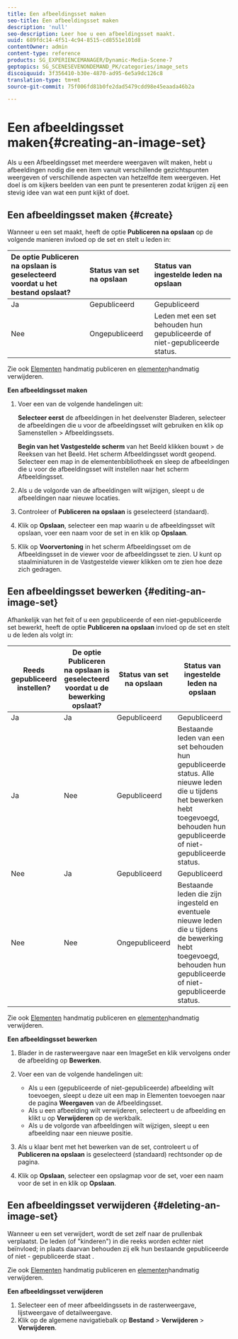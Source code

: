 ```yaml
---
title: Een afbeeldingsset maken
seo-title: Een afbeeldingsset maken
description: 'null'
seo-description: Leer hoe u een afbeeldingsset maakt.
uuid: 689fdc14-4f51-4c94-8515-cd8551e101d8
contentOwner: admin
content-type: reference
products: SG_EXPERIENCEMANAGER/Dynamic-Media-Scene-7
geptopics: SG_SCENESEVENONDEMAND_PK/categories/image_sets
discoiquuid: 3f356410-b30e-4870-ad95-6e5a9dc126c8
translation-type: tm+mt
source-git-commit: 75f006fd81b0fe2dad5479cdd98e45eaada46b2a

---
```



# Een afbeeldingsset maken{#creating-an-image-set}

Als u een Afbeeldingsset met meerdere weergaven wilt maken, hebt u afbeeldingen nodig die een item vanuit verschillende gezichtspunten weergeven of verschillende aspecten van hetzelfde item weergeven. Het doel is om kijkers beelden van een punt te presenteren zodat krijgen zij een stevig idee van wat een punt kijkt of doet.

## Een afbeeldingsset maken {#create}

Wanneer u een set maakt, heeft de optie **Publiceren na opslaan** op de volgende manieren invloed op de set en stelt u leden in:

| De optie Publiceren na opslaan is geselecteerd voordat u het bestand opslaat? | Status van set na opslaan | Status van ingestelde leden na opslaan |
|:--- |:--- |:--- |
| Ja | Gepubliceerd | Gepubliceerd |
| Nee | Ongepubliceerd | Leden met een set behouden hun gepubliceerde of niet-gepubliceerde status. |

Zie ook [Elementen](publishing-files.md#manually_publishing_assets) handmatig publiceren en [elementen](publishing-files.md#manually_unpublishing_assets)handmatig verwijderen.

**Een afbeeldingsset maken**

1. Voer een van de volgende handelingen uit:

   **Selecteer eerst** de afbeeldingen in het deelvenster Bladeren, selecteer de afbeeldingen die u voor de afbeeldingsset wilt gebruiken en klik op Samenstellen > Afbeeldingssets.

   **Begin van het Vastgestelde scherm** van het Beeld klikken bouwt > de Reeksen van het Beeld. Het scherm Afbeeldingsset wordt geopend. Selecteer een map in de elementenbibliotheek en sleep de afbeeldingen die u voor de afbeeldingsset wilt instellen naar het scherm Afbeeldingsset.

1. Als u de volgorde van de afbeeldingen wilt wijzigen, sleept u de afbeeldingen naar nieuwe locaties.
1. Controleer of **Publiceren na opslaan** is geselecteerd (standaard).
1. Klik op **Opslaan**, selecteer een map waarin u de afbeeldingsset wilt opslaan, voer een naam voor de set in en klik op **Opslaan**.
1. Klik op **Voorvertoning** in het scherm Afbeeldingsset om de Afbeeldingsset in de viewer voor de afbeeldingsset te zien. U kunt op staalminiaturen in de Vastgestelde viewer klikken om te zien hoe deze zich gedragen.

## Een afbeeldingsset bewerken {#editing-an-image-set}

Afhankelijk van het feit of u een gepubliceerde of een niet-gepubliceerde set bewerkt, heeft de optie **Publiceren na opslaan** invloed op de set en stelt u de leden als volgt in:

| Reeds gepubliceerd instellen? | De optie Publiceren na opslaan is geselecteerd voordat u de bewerking opslaat? | Status van set na opslaan | Status van ingestelde leden na opslaan |
|--- |--- |--- |--- |
| Ja | Ja | Gepubliceerd | Gepubliceerd |
| Ja | Nee | Gepubliceerd | Bestaande leden van een set behouden hun gepubliceerde status. Alle nieuwe leden die u tijdens het bewerken hebt toegevoegd, behouden hun gepubliceerde of niet-gepubliceerde status. |
| Nee | Ja | Gepubliceerd | Gepubliceerd |
| Nee | Nee | Ongepubliceerd | Bestaande leden die zijn ingesteld en eventuele nieuwe leden die u tijdens de bewerking hebt toegevoegd, behouden hun gepubliceerde of niet-gepubliceerde status. |

Zie ook [Elementen](publishing-files.md#manually_publishing_assets) handmatig publiceren en [elementen](publishing-files.md#manually_unpublishing_assets)handmatig verwijderen.

**Een afbeeldingsset bewerken**

1. Blader in de rasterweergave naar een ImageSet en klik vervolgens onder de afbeelding op **Bewerken**.
1. Voer een van de volgende handelingen uit:

   * Als u een (gepubliceerde of niet-gepubliceerde) afbeelding wilt toevoegen, sleept u deze uit een map in Elementen toevoegen naar de pagina **Weergaven** van de Afbeeldingsset.
   * Als u een afbeelding wilt verwijderen, selecteert u de afbeelding en klikt u op **Verwijderen** op de werkbalk.
   * Als u de volgorde van afbeeldingen wilt wijzigen, sleept u een afbeelding naar een nieuwe positie.

1. Als u klaar bent met het bewerken van de set, controleert u of **Publiceren na opslaan** is geselecteerd (standaard) rechtsonder op de pagina.
1. Klik op **Opslaan**, selecteer een opslagmap voor de set, voer een naam voor de set in en klik op **Opslaan**.

## Een afbeeldingsset verwijderen {#deleting-an-image-set}

Wanneer u een set verwijdert, wordt de set zelf naar de prullenbak verplaatst. De leden (of &quot;kinderen&quot;) in die reeks worden echter niet beïnvloed; in plaats daarvan behouden zij elk hun bestaande gepubliceerde of niet - gepubliceerde staat .

Zie ook [Elementen](publishing-files.md#manually_publishing_assets) handmatig publiceren en [elementen](publishing-files.md#manually_unpublishing_assets)handmatig verwijderen.

**Een afbeeldingsset verwijderen**

1. Selecteer een of meer afbeeldingssets in de rasterweergave, lijstweergave of detailweergave.
1. Klik op de algemene navigatiebalk op **Bestand** > **Verwijderen** > **Verwijderen**.

